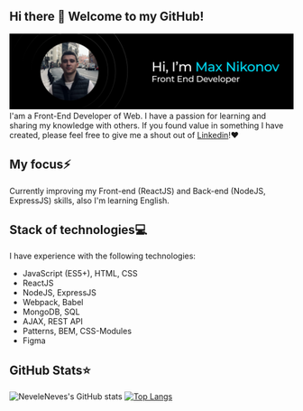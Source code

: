 ## Hi there 👋 Welcome to my GitHub!

![Profile Preview](https://github.com/neveleneves/neveleneves/blob/master/profile_preview1.png)
I'am a Front-End Developer of Web. I have a passion for learning and sharing my knowledge with others. If you found value in something I have created, please feel free to give me a shout out of [Linkedin](https://www.linkedin.com/in/neveleneves/)!♥

## My focus⚡️
Currently improving my Front-end (ReactJS) and Back-end (NodeJS, ExpressJS) skills, also I'm learning English.

## Stack of technologies💻
I have experience with the following technologies:
* JavaScript (ES5+), HTML, CSS
* ReactJS
* NodeJS, ExpressJS
* Webpack, Babel
* MongoDB, SQL
* AJAX, REST API 
* Patterns, BEM, CSS-Modules
* Figma

## GitHub Stats⭐
![NeveleNeves's GitHub stats](https://github-readme-stats.vercel.app/api?username=neveleneves&show_icons=true&title_color=00E0FF&text_color=FFFFFF&theme=tokyonight&bg_color=000000&icon_color=00E0FF) [![Top Langs](https://github-readme-stats.vercel.app/api/top-langs/?username=neveleneves&card_width=515&layout=compact)](https://github.com/anuraghazra/github-readme-stats)

